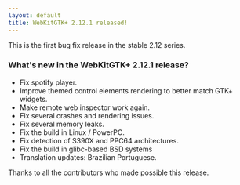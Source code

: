 ```yaml
---
layout: default
title: WebKitGTK+ 2.12.1 released!
---
```


This is the first bug fix release in the stable 2.12 series.

### What's new in the WebKitGTK+ 2.12.1 release?

 - Fix spotify player.
 - Improve themed control elements rendering to better match GTK+ widgets.
 - Make remote web inspector work again.
 - Fix several crashes and rendering issues.
 - Fix several memory leaks.
 - Fix the build in Linux / PowerPC.
 - Fix detection of S390X and PPC64 architectures.
 - Fix the build in glibc-based BSD systems
 - Translation updates: Brazilian Portuguese.

Thanks to all the contributors who made possible this release.
